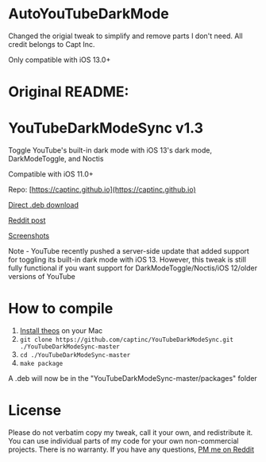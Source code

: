 # AutoYouTubeDarkMode

Changed the origial tweak to simplify and remove parts I don't need. All credit belongs to Capt Inc.

Only compatible with iOS 13.0+

# Original README:

# YouTubeDarkModeSync v1.3
Toggle YouTube's built-in dark mode with iOS 13's dark mode, DarkModeToggle, and Noctis

Compatible with iOS 11.0+

Repo: [https://captinc.github.io](https://captinc.github.io)

[Direct .deb download](https://github.com/captinc/YouTubeDarkModeSync/releases/download/v1.3/com.captinc.youtubedarkmodesync_1.3_iphoneos-arm.deb)

[Reddit post](https://www.reddit.com/r/jailbreak/comments/ergrue/release_youtubedarkmodesync_toggle_youtubes)

[Screenshots](https://captinc.github.io/depictions/youtubedarkmodesync/screenshots.html)

Note - YouTube recently pushed a server-side update that added support for toggling its built-in dark mode with iOS 13. However, this tweak is still fully functional if you want support for DarkModeToggle/Noctis/iOS 12/older versions of YouTube

# How to compile
1. [Install theos](https://github.com/theos/theos/wiki/Installation-macOS) on your Mac
2. `git clone https://github.com/captinc/YouTubeDarkModeSync.git ./YouTubeDarkModeSync-master`
3. `cd ./YouTubeDarkModeSync-master`
4. `make package`

A .deb will now be in the "YouTubeDarkModeSync-master/packages" folder

# License
Please do not verbatim copy my tweak, call it your own, and redistribute it. You can use individual parts of my code for your own non-commercial projects. There is no warranty. If you have any questions, [PM me on Reddit](https://www.reddit.com/message/compose/?to=captinc37&subject=GitHub%20question)
